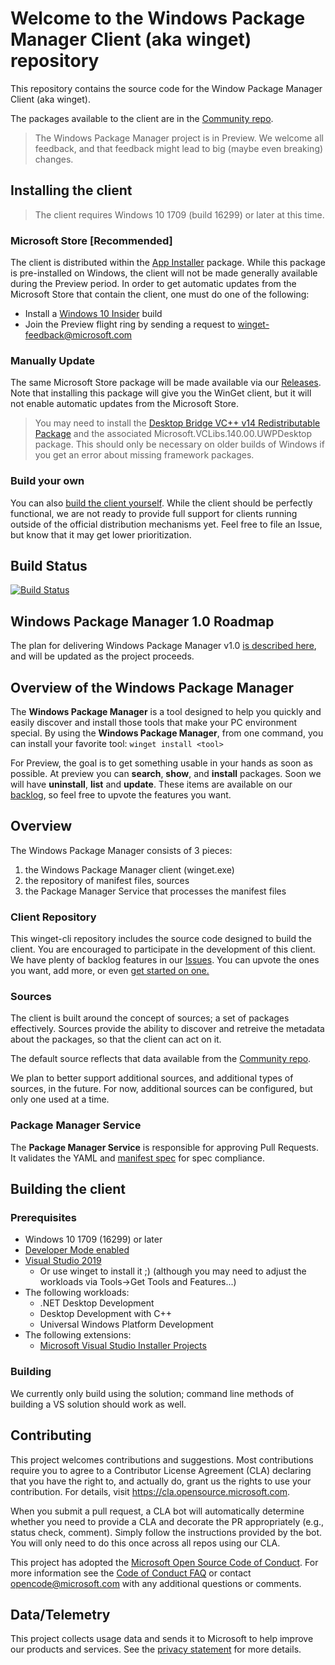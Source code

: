 # Welcome to the Windows Package Manager Client (aka winget) repository

This repository contains the source code for the Window Package Manager Client (aka winget).

The packages available to the client are in the [Community repo](https://github.com/microsoft/winget-pkgs).

> The Windows Package Manager project is in Preview. We welcome all feedback, and that feedback might lead to big (maybe even breaking) changes.

## Installing the client

> The client requires Windows 10 1709 (build 16299) or later at this time.

### Microsoft Store [Recommended]

The client is distributed within the [App Installer](ms-windows-store://pdp/?productid=9nblggh4nns1) package. While this package is pre-installed on Windows, the client will not be made generally available during the Preview period. In order to get automatic updates from the Microsoft Store that contain the client, one must do one of the following:

* Install a [Windows 10 Insider](https://insider.windows.com/) build
* Join the Preview flight ring by sending a request to winget-feedback@microsoft.com

### Manually Update

The same Microsoft Store package will be made available via our [Releases](https://github.com/microsoft/winget-cli/releases). Note that installing this package will give you the WinGet client, but it will not enable automatic updates from the Microsoft Store.

> You may need to install the [Desktop Bridge VC++ v14 Redistributable Package](https://www.microsoft.com/en-us/download/details.aspx?id=53175) and the associated Microsoft.VCLibs.140.00.UWPDesktop package.
> This should only be necessary on older builds of Windows if you get an error about missing framework packages.

### Build your own

You can also [build the client yourself](#building-the-client). While the client should be perfectly functional, we are not ready to provide full support for clients running outside of the official distribution mechanisms yet. Feel free to file an Issue, but know that it may get lower prioritization.

## Build Status

[![Build Status](https://dev.azure.com/ms/winget-cli/_apis/build/status/microsoft.winget-cli?branchName=master)](https://dev.azure.com/ms/winget-cli/_build/latest?definitionId=344&branchName=master)

## Windows Package Manager 1.0 Roadmap
The plan for delivering Windows Package Manager v1.0 [is described here](doc/windows-package-manager-v1-roadmap.md), and will be updated as the project proceeds.

## Overview of the  Windows Package Manager
The **Windows Package Manager** is a tool designed to help you quickly and easily discover and install those tools that make your PC environment special.  By using the **Windows Package Manager**, from one command, you can install your favorite tool: 
```winget install <tool>```

For Preview, the goal is to get something usable in your hands as soon as possible. At preview you can **search**, **show**, and **install** packages.  Soon we will have **uninstall**, **list** and **update**.  These items are available on our [backlog](https://github.com/microsoft/winget-cli/issues), so feel free to upvote the features you want.

## Overview  
The Windows Package Manager consists of 3 pieces:
1) the Windows Package Manager client (winget.exe)
2) the repository of manifest files, sources
3) the Package Manager Service that processes the manifest files

### Client Repository
This winget-cli repository includes the source code designed to build the client.  You are encouraged to participate in the development of this client. We have plenty of backlog features in our [Issues](https://github.com/microsoft/winget-cli/issues). You can upvote the ones you want, add more, or even [get started on one.](https://github.com/microsoft/winget-cli/projects/1)

### Sources
The client is built around the concept of sources; a set of packages effectively. Sources provide the ability to discover and retreive the metadata about the packages, so that the client can act on it.

The default source reflects that data available from the [Community repo](https://github.com/microsoft/winget-pkgs).

We plan to better support additional sources, and additional types of sources, in the future. For now, additional sources can be configured, but only one used at a time.

### Package Manager Service 
The **Package Manager Service** is responsible for approving Pull Requests.  It validates the YAML and [manifest spec](https://github.com/microsoft/winget-cli/docs/spec/YamlSpec.md) for spec compliance.


## Building the client

### Prerequisites

* Windows 10 1709 (16299) or later
* [Developer Mode enabled](https://docs.microsoft.com/en-us/windows/uwp/get-started/enable-your-device-for-development)
* [Visual Studio 2019](https://visualstudio.microsoft.com/downloads/)
   * Or use winget to install it ;) (although you may need to adjust the workloads via Tools->Get Tools and Features...)
* The following workloads:
   * .NET Desktop Development
   * Desktop Development with C++
   * Universal Windows Platform Development
* The following extensions:
   * [Microsoft Visual Studio Installer Projects](https://marketplace.visualstudio.com/items?itemName=VisualStudioClient.MicrosoftVisualStudio2017InstallerProjects)

### Building

We currently only build using the solution; command line methods of building a VS solution should work as well.

## Contributing

This project welcomes contributions and suggestions.  Most contributions require you to agree to a
Contributor License Agreement (CLA) declaring that you have the right to, and actually do, grant us
the rights to use your contribution. For details, visit https://cla.opensource.microsoft.com.

When you submit a pull request, a CLA bot will automatically determine whether you need to provide
a CLA and decorate the PR appropriately (e.g., status check, comment). Simply follow the instructions
provided by the bot. You will only need to do this once across all repos using our CLA.

This project has adopted the [Microsoft Open Source Code of Conduct](https://opensource.microsoft.com/codeofconduct/).
For more information see the [Code of Conduct FAQ](https://opensource.microsoft.com/codeofconduct/faq/) or
contact [opencode@microsoft.com](mailto:opencode@microsoft.com) with any additional questions or comments.

## Data/Telemetry

This project collects usage data and sends it to Microsoft to help improve our products and services. See the [privacy statement](privacy.md) for more details.
